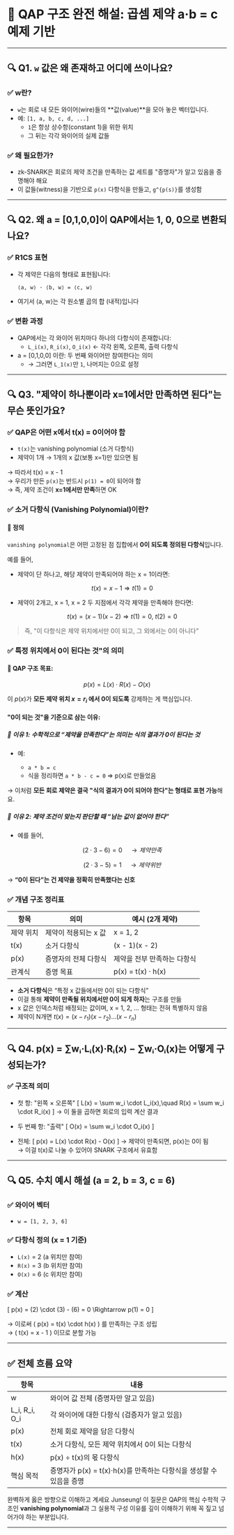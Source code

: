 # 📘 QAP 구조 완전 해설: 곱셈 제약 a·b = c 예제 기반

---

## 🔍 Q1. `w` 값은 왜 존재하고 어디에 쓰이나요?

### ✅ w란?

- `w`는 회로 내 모든 와이어(wire)들의 **값(value)**을 모아 놓은 벡터입니다.
- 예: `[1, a, b, c, d, ...]`
  - `1`은 항상 상수항(constant 1)을 위한 위치
  - 그 뒤는 각각 와이어의 실제 값들

### ✅ 왜 필요한가?

- zk-SNARK은 회로의 제약 조건을 만족하는 값 세트를 "증명자"가 알고 있음을 증명해야 해요
- 이 값들(witness)을 기반으로 `p(x)` 다항식을 만들고, `g^{p(s)}`를 생성함

---

## 🔍 Q2. 왜 a = [0,1,0,0]이 QAP에서는 1, 0, 0으로 변환되나요?

### ✅ R1CS 표현

- 각 제약은 다음의 형태로 표현됩니다:
  ```bash
  ⟨a, w⟩ · ⟨b, w⟩ = ⟨c, w⟩
  ```
- 여기서 ⟨a, w⟩는 각 원소별 곱의 합 (내적)입니다

### ✅ 변환 과정

- QAP에서는 각 와이어 위치마다 하나의 다항식이 존재합니다:
  - `L_i(x)`, `R_i(x)`, `O_i(x)` ← 각각 왼쪽, 오른쪽, 출력 다항식
- a = [0,1,0,0] 이란: 두 번째 와이어만 참여한다는 의미
  - → 그러면 `L_1(x)`만 `1`, 나머지는 0으로 설정

---

## 🔍 Q3. "제약이 하나뿐이라 x=1에서만 만족하면 된다"는 무슨 뜻인가요?

### ✅ QAP은 어떤 x에서 t(x) = 0이어야 함

- `t(x)`는 vanishing polynomial (소거 다항식)
- 제약이 1개 → 1개의 x 값(보통 x=1)만 있으면 됨

→ 따라서 t(x) = x - 1  
→ 우리가 만든 `p(x)`는 반드시 `p(1) = 0`이 되어야 함  
→ 즉, 제약 조건이 **x=1에서만 만족**하면 OK

### ✅ 소거 다항식 (Vanishing Polynomial)이란?

#### 📌 정의

`vanishing polynomial`은 어떤 고정된 점 집합에서 **0이 되도록 정의된 다항식**입니다.

예를 들어,

- 제약이 단 하나고, 해당 제약이 만족되어야 하는 x = 1이라면:

  $$
  t(x) = x - 1 \Rightarrow t(1) = 0
  $$

- 제약이 2개고, x = 1, x = 2 두 지점에서 각각 제약을 만족해야 한다면:

  $$
  t(x) = (x - 1)(x - 2)
  \Rightarrow t(1) = 0,\ t(2) = 0
  $$

> 즉, "이 다항식은 제약 위치에서만 0이 되고, 그 외에서는 0이 아니다"

### ✅ 특정 위치에서 0이 된다는 것"의 의미

#### 🧠 QAP 구조 목표:

$$
p(x) = L(x) \cdot R(x) - O(x)
$$

이 $p(x)$가 **모든 제약 위치 $x = r_i$ 에서 0이 되도록** 강제하는 게 핵심입니다.

#### "0이 되는 것"을 기준으로 삼는 이유:

##### 📌 이유 1: **수학적으로 “제약을 만족한다”는 의미는 식의 결과가 0이 된다는 것**

- 예:

  - `a * b = c`
  - 식을 정리하면 `a * b - c = 0` => p(x)로 만들었음

→ 이처럼 **모든 회로 제약은 결국 "식의 결과가 0이 되어야 한다"는 형태로 표현 가능**해요.

##### 📌 이유 2: 제약 조건이 맞는지 판단할 때 “남는 값이 없어야 한다”

- 예를 들어,

  $$
  (2 \cdot 3 - 6) = 0 \quad → 제약 만족
  $$

  $$
  (2 \cdot 3 - 5) = 1 \quad → 제약 위반
  $$

→ **“0이 된다”는 건 제약을 정확히 만족했다는 신호**

### ✅ 개념 구조 정리표

| 항목      | 의미                 | 예시 (2개 제약)             |
| --------- | -------------------- | --------------------------- |
| 제약 위치 | 제약이 적용되는 x 값 | x = 1, 2                    |
| t(x)      | 소거 다항식          | (x - 1)(x - 2)              |
| p(x)      | 증명자의 전체 다항식 | 제약을 전부 만족하는 다항식 |
| 관계식    | 증명 목표            | p(x) = t(x) · h(x)          |

- **소거 다항식**은 “특정 x 값들에서만 0이 되는 다항식”
- 이걸 통해 **제약이 만족될 위치에서만 0이 되게 하자**는 구조를 만듦
- x 값은 인덱스처럼 배정되는 값이며, x = 1, 2, ... 형태는 전혀 특별하지 않음
- 제약이 N개면 $t(x) = (x - r_1)(x - r_2)...(x - r_n)$

---

## 🔍 Q4. p(x) = ∑wᵢ·Lᵢ(x)·Rᵢ(x) − ∑wᵢ·Oᵢ(x)는 어떻게 구성되는가?

### ✅ 구조적 의미

- 첫 항: "왼쪽 × 오른쪽"
  \[
  L(x) = \sum w_i \cdot L_i(x),\quad R(x) = \sum w_i \cdot R_i(x)
  \]
  → 이 둘을 곱하면 회로의 입력 계산 결과

- 두 번째 항: "출력"
  \[
  O(x) = \sum w_i \cdot O_i(x)
  \]

- 전체:
  \[
  p(x) = L(x) \cdot R(x) - O(x)
  \]
  → 제약이 만족되면, p(x)는 0이 됨  
  → 이걸 t(x)로 나눌 수 있어야 SNARK 구조에서 유효함

---

## 🔍 Q5. 수치 예시 해설 (a = 2, b = 3, c = 6)

### ✅ 와이어 벡터

- `w = [1, 2, 3, 6]`

### ✅ 다항식 정의 (x = 1 기준)

- `L(x)` = 2 (a 위치만 참여)
- `R(x)` = 3 (b 위치만 참여)
- `O(x)` = 6 (c 위치만 참여)

### ✅ 계산

\[
p(x) = (2) \cdot (3) - (6) = 0
\Rightarrow p(1) = 0
\]

→ 이로써 \( p(x) = t(x) \cdot h(x) \) 를 만족하는 구조 성립  
→ \( t(x) = x - 1 \) 이므로 분할 가능

---

## ✅ 전체 흐름 요약

| 항목          | 내용                                                                |
| ------------- | ------------------------------------------------------------------- |
| w             | 와이어 값 전체 (증명자만 알고 있음)                                 |
| L_i, R_i, O_i | 각 와이어에 대한 다항식 (검증자가 알고 있음)                        |
| p(x)          | 전체 회로 제약을 담은 다항식                                        |
| t(x)          | 소거 다항식, 모든 제약 위치에서 0이 되는 다항식                     |
| h(x)          | p(x) ÷ t(x)의 몫 다항식                                             |
| 핵심 목적     | 증명자가 p(x) = t(x)·h(x)를 만족하는 다항식을 생성할 수 있음을 증명 |

완벽하게 옳은 방향으로 이해하고 계세요 Junseung!
이 질문은 QAP의 핵심 수학적 구조인 **vanishing polynomial**과
그 실용적 구성 이유를 깊이 이해하기 위해 꼭 짚고 넘어가야 하는 부분입니다.

---
